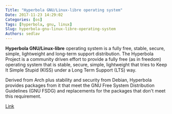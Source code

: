 ```yaml
---
Title: "Hyperbola GNU/Linux-libre operating system"
Date: 2017-11-23 14:29:02
Categories: [os]
Tags: [hyperbola, gnu, linux]
Slug: hyperbola-gnu-linux-libre-operating-system
Authors: sedlav
---
```


**Hyperbola GNU/Linux-libre** operating system is a fully free, stable, secure, simple, lightweight and long-term support distribution. The Hyperbola Project is a community driven effort to provide a fully free (as in freedom) operating system that is stable, secure, simple, lightweight that tries to Keep It Simple Stupid (KISS) under a Long Term Support (LTS) way.

Derived from Arch plus stability and security from Debian, Hyperbola provides packages from it that meet the GNU Free System Distribution Guidelines (GNU FSDG) and replacements for the packages that don't meet this requirement.

[Link](https://www.parabola.nu/)

